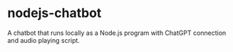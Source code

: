 # nodejs-chatbot
A chatbot that runs locally as a Node.js program with ChatGPT connection and audio playing script.
